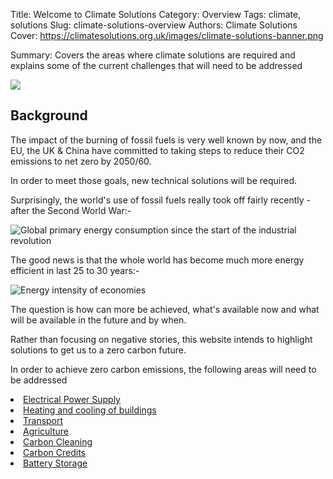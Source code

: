 Title:  Welcome to Climate Solutions
Category: Overview
Tags: climate, solutions
Slug: climate-solutions-overview
Authors: Climate Solutions
Cover: https://climatesolutions.org.uk/images/climate-solutions-banner.png

Summary: Covers the areas where climate solutions are required and explains some of the current challenges that will need to be addressed

<img src="https://climatesolutions.org.uk/images/climate-solutions-banner.png"/>

<h2>Background</h2>
The impact of the burning of fossil fuels is very well known by now, and the EU, the UK & China have committed to taking steps to reduce their CO2 emissions to net zero by 2050/60.

In order to meet those goals, new technical solutions will be required.

Surprisingly, the world's use of fossil fuels really took off fairly recently - after the Second World War:-

<img src="https://climatesolutions.org.uk/images/global-primary-energy_v13_850x600.png" alt="Global primary energy consumption since the start of the industrial revolution">

The good news is that the whole world has become much more energy efficient in last 25 to 30 years:-

<img alt="Energy intensity of economies" src="https://climatesolutions.org.uk/images/energy-intensity-of-economies_v3_850x600.png">

The question is how can more be achieved, what's available now and what will be available in the future and by when.

Rather than focusing on negative stories, this website intends to highlight solutions to get us to a zero carbon future.

In order to achieve zero carbon emissions, the following areas will need to be addressed

<li><a href="electricity.html">Electrical Power Supply</a></li>
<li><a href="building-energy-usage.html">Heating and cooling of buildings</a></li>
<li><a href="transport.html">Transport</a></li>
<li><a href="agriculture.html">Agriculture</a></li>
<li><a href="carbon-cleaning.html">Carbon Cleaning</a></li>
<li><a href="carbon-credits.html">Carbon Credits</a></li>
<li><a href="battery-storage.html">Battery Storage</a></li>
